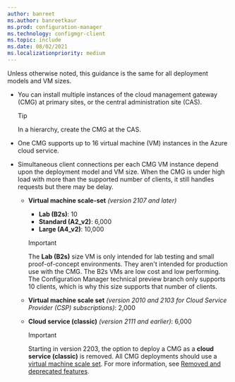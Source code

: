 ```yaml
---
author: banreet
ms.author: banreetkaur
ms.prod: configuration-manager
ms.technology: configmgr-client
ms.topic: include
ms.date: 08/02/2021
ms.localizationpriority: medium
---
```


Unless otherwise noted, this guidance is the same for all deployment models and VM sizes.

- You can install multiple instances of the cloud management gateway (CMG) at primary sites, or the central administration site (CAS).

    > [!TIP]
    > In a hierarchy, create the CMG at the CAS.

- One CMG supports up to 16 virtual machine (VM) instances in the Azure cloud service.

- Simultaneous client connections per each CMG VM instance depend upon the deployment model and VM size. When the CMG is under high load with more than the supported number of clients, it still handles requests but there may be delay.

  - **Virtual machine scale-set** _(version 2107 and later)_<!-- 3555749 -->

    - **Lab (B2s)**: 10
    - **Standard (A2_v2)**: 6,000
    - **Large (A4_v2)**: 10,000

    > [!IMPORTANT]
    > The **Lab (B2s)** size VM is only intended for lab testing and small proof-of-concept environments. They aren't intended for production use with the CMG. The B2s VMs are low cost and low performing. The Configuration Manager technical preview branch only supports 10 clients, which is why this size supports that number of clients.

  - **Virtual machine scale set** _(version 2010 and 2103 for Cloud Service Provider (CSP) subscriptions)_: 2,000

  - **Cloud service (classic)** _(version 2111 and earlier)_: 6,000

    > [!IMPORTANT]
    > Starting in version 2203, the option to deploy a CMG as a **cloud service (classic)** is removed.<!-- 13235079 --> All CMG deployments should use a [virtual machine scale set](../../../clients/manage/cmg/plan-cloud-management-gateway.md#virtual-machine-scale-sets).<!--10966586--> For more information, see [Removed and deprecated features](../../../plan-design/changes/deprecated/removed-and-deprecated-cmfeatures.md).
